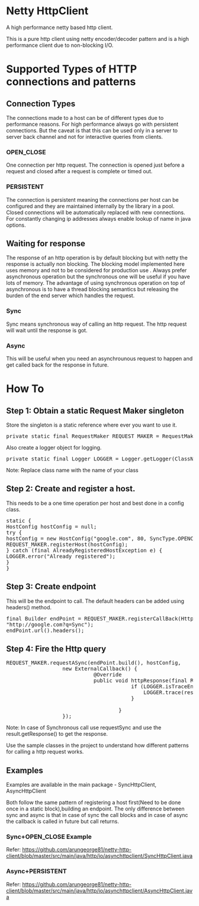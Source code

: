 # Netty HttpClient

A high performance netty based http client.

This is a pure http client using netty encoder/decoder pattern and is a high performance client due to non-blocking I/O.


# Supported Types of HTTP connections and patterns
 
## Connection Types
The connections made to a host can be of different types due to performance reasons. For high performance always go with persistent connections. But the caveat is that this can be used only in a server to server back channel and not for interactive queries from clients.


### OPEN_CLOSE
One connection per http request. The connection is opened just before a request and closed after a request is complete or timed out.

### PERSISTENT

The connection is persistent meaning the connections per host can be configured and they are maintained internally by the library in a pool. Closed connections will be automatically replaced with new connections. For constantly changing ip addresses always enable lookup of name in java options.

## Waiting for response

The response of an http operation is by default blocking but with netty the response is actually non blocking. The blocking model implemented here uses memory and not to be considered for production use . Always prefer asynchronous operation but the synchronous one will be useful if you have lots of memory. The advantage of using synchronous operation on top of asynchronous is to have a thread blocking semantics but releasing the burden of the end server which handles the request.



### Sync
Sync means synchronous way of calling an http request. The http request will wait until the response is got.

### Async
This will be useful when you need an asynchrounous request to happen and get called back for the response in future.



# How To
## Step 1: Obtain a static Request Maker singleton
Store the singleton is a static reference where ever you want to use it.
<pre>
private static final RequestMaker REQUEST_MAKER = RequestMaker.getInstance();
</pre>
Also create a logger object for logging.
<pre>
private static final Logger LOGGER = Logger.getLogger(ClassName.class);
</pre>
Note: Replace class name with the name of your class
## Step 2: Create and register a host. 
This needs to be a one time operation per host and best done in a config class.
<pre>
static {
HostConfig hostConfig = null;
try {
hostConfig = new HostConfig("google.com", 80, SyncType.OPENCLOSE);
REQUEST_MAKER.registerHost(hostConfig);
} catch (final AlreadyRegisteredHostException e) {
LOGGER.error("Already registered");
}
}
</pre>
## Step 3: Create endpoint
This will be the endpoint to call. The default headers can be added using headers() method.
<pre>
final Builder endPoint = REQUEST_MAKER.registerCallBack(HttpMethod.GET,
"http://google.com?q=Sync");
endPoint.url().headers();
</pre>
## Step 4: Fire the Http query
<pre>
REQUEST_MAKER.requestASync(endPoint.build(), hostConfig,
                  new ExternalCallback() {
                            @Override
                            public void httpResponse(final ResponseMsg response) {
                                        if (LOGGER.isTraceEnabled()) {
                                            LOGGER.trace(response.getResponse());
                                        }

                                    }
                  });
</pre>
Note: In case of Synchronous call use requestSync and use the result.getResponse() to get the response.



Use the sample classes in the project to understand how different patterns for calling a http request works.

## Examples

Examples are available in the main package - SyncHttpClient, AsyncHttpClient

Both follow the same pattern of registering a host first(Need to be done once in a static block),building an endpoint.
The only difference between sync and async is that in case of sync the call blocks and in case of async the callback is called in future but call returns.


### Sync+OPEN_CLOSE Example

Refer: https://github.com/arungeorge81/netty-http-client/blob/master/src/main/java/http/io/asynchttpclient/SyncHttpClient.java
 
### Async+PERSISTENT

Refer: https://github.com/arungeorge81/netty-http-client/blob/master/src/main/java/http/io/asynchttpclient/AsyncHttpClient.java

